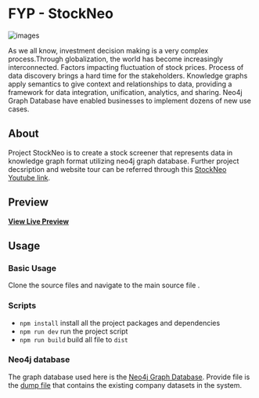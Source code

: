 # FYP - StockNeo

![images](https://firebasestorage.googleapis.com/v0/b/stockneo-f9c14.appspot.com/o/ss.png?alt=media&token=f9ecafbb-9c6b-43ba-9d2c-9cc2aff4047c)

As we all know, investment decision making is a very complex process.Through globalization, the world has become increasingly interconnected. Factors impacting fluctuation of stock prices. Process of data discovery brings a hard time for the stakeholders. Knowledge graphs apply semantics to give context and relationships to data, providing a framework for data integration, unification, analytics, and sharing. Neo4j Graph Database have enabled businesses to implement dozens of new use cases.

## About

Project StockNeo is to create a stock screener that represents data in knowledge graph format utilizing neo4j graph database. Further project decsription and website tour can be referred through this [StockNeo Youtube link](https://youtu.be/x-2OwVRYIeI). 

## Preview

**[View Live Preview](https://stockneo.netlify.app/#/)**

## Usage

### Basic Usage

Clone the source files and navigate to the main source file []().

### Scripts

- `npm install` install all the project packages and dependencies
- `npm run dev` run the project script
- `npm run build` build all file to `dist`

### Neo4j database

The graph database used here is the [Neo4j Graph Database](https://neo4j.com/). Provide file is the [dump file]([neo4j.dump](https://github.com/hazwani-droid/stockneo/blob/c9f84e9ff56e221f94bf693ad5d0edb0ad5bedbe/neo4j.dump)) that contains the existing company datasets in the system.


